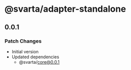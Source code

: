 # @svarta/adapter-standalone

## 0.0.1

### Patch Changes

- Initial version
- Updated dependencies
  - @svarta/core@0.0.1

